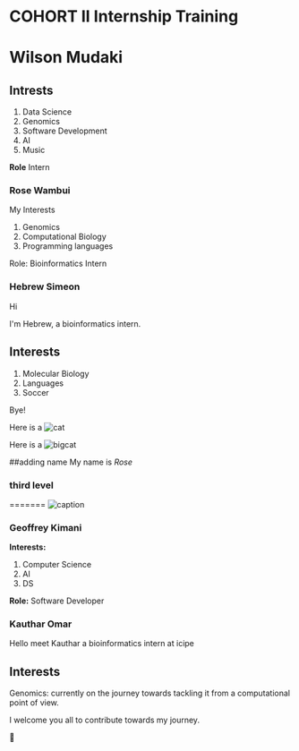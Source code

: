 # COHORT II Internship Training

# Wilson Mudaki

## Intrests

1. Data Science
2. Genomics
3. Software Development
4. AI
5. Music

**Role** Intern

### Rose Wambui

My Interests
1. Genomics
2. Computational Biology
3. Programming languages

Role: Bioinformatics Intern

### Hebrew Simeon
Hi

I'm Hebrew, a bioinformatics intern.

## Interests

1. Molecular Biology
2. Languages
3. Soccer

Bye!


Here is  a ![cat](https://i.pinimg.com/originals/e4/27/55/e427556aa518c002db39e9d2b1fa5649.jpg)

Here is a ![bigcat](https://bigcatrescue.org/wp-content/uploads/2019/04/56564578_10156015565656957_2387756144446668800_n.jpg)

##adding name
My name is *Rose*
### third level
=======
![caption](https://compote.slate.com/images/697b023b-64a5-49a0-8059-27b963453fb1.gif)


### Geoffrey Kimani

**Interests:**
1. Computer Science
2. AI
3. DS

**Role:** Software Developer

### Kauthar Omar

Hello meet Kauthar a bioinformatics intern at icipe

## Interests

Genomics: currently on the journey towards tackling it from a computational point of view.

I welcome you all to contribute towards my journey.

:tada:

